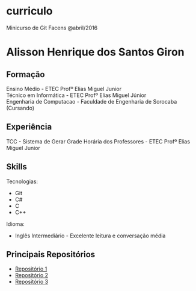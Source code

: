 # curriculo
Minicurso de Git Facens @abril/2016

# Alisson Henrique dos Santos Giron

## Formação

Ensino Médio - ETEC Profº Elias Miguel Junior  
Técnico em Informática - ETEC Profº Elias Miguel Júnior  
Engenharia de Computacao - Faculdade de Engenharia de Sorocaba (Cursando)

## Experiência

TCC - Sistema de Gerar Grade Horária dos Professores - ETEC Profº Elias Miguel Junior

## Skills

Tecnologias:

  - Git
  - C#
  - C
  - C++

Idioma:

  - Inglês Intermediário - Excelente leitura e conversação média 
  
## Principais Repositórios
  - [Repositório 1](http://google.com)
  - [Repositório 2](http://github.com/)
  - [Repositório 3](http://facens.br)
